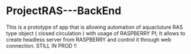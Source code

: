 # ProjectRAS---BackEnd

This is a prototype of app that is allowing  automation of aquacluture RAS type object ( closed circulation ) with usage of RASPBERRY PI;
It allows to create headless server from RASPBERRY and control it through web connection.
STILL IN PROD !!
